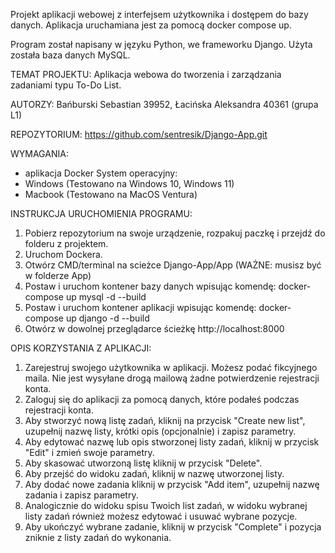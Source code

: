 Projekt aplikacji webowej z interfejsem użytkownika i dostępem do bazy danych. Aplikacja uruchamiana jest za pomocą docker compose up.

Program został napisany w języku Python, we frameworku Django. Użyta została baza danych MySQL.



TEMAT PROJEKTU: Aplikacja webowa do tworzenia i zarządzania zadaniami typu To-Do List.


AUTORZY: Bańburski Sebastian 39952, Łacińska Aleksandra 40361 (grupa L1)

REPOZYTORIUM: https://github.com/sentresik/Django-App.git



WYMAGANIA:
- aplikacja Docker
System operacyjny:
- Windows (Testowano na Windows 10, Windows 11)
- Macbook (Testowano na MacOS Ventura)
 

INSTRUKCJA URUCHOMIENIA PROGRAMU:
1. Pobierz repozytorium na swoje urządzenie, rozpakuj paczkę i przejdź do folderu z projektem.
2. Uruchom Dockera.
3. Otwórz CMD/terminal na scieżce Django-App/App (WAŻNE: musisz być w folderze App)
4. Postaw i uruchom kontener bazy danych wpisując komendę:
	docker-compose up mysql -d --build
5. Postaw i uruchom kontener aplikacji wpisując komendę:
	docker-compose up django -d --build
6. Otwórz w dowolnej przeglądarce ścieżkę http://localhost:8000


OPIS KORZYSTANIA Z APLIKACJI:
1. Zarejestruj swojego użytkownika w aplikacji. Możesz podać fikcyjnego maila. Nie jest wysyłane drogą mailową żadne potwierdzenie rejestracji konta.
2. Zaloguj się do aplikacji za pomocą danych, które podałeś podczas rejestracji konta.
3. Aby stworzyć nową listę zadań, kliknij na przycisk "Create new list", uzupełnij nazwę listy, krótki opis (opcjonalnie) i zapisz parametry.
4. Aby edytować nazwę lub opis stworzonej listy zadań, kliknij w przycisk "Edit" i zmień swoje parametry.
5. Aby skasować utworzoną listę kliknij w przycisk "Delete".
6. Aby przejść do widoku zadań, kliknij w nazwę utworzonej listy.
7. Aby dodać nowe zadania kliknij w przycisk "Add item", uzupełnij nazwę zadania i zapisz parametry.
8. Analogicznie do widoku spisu Twoich list zadań, w widoku wybranej listy zadań również możesz edytować i usuwać wybrane pozycje.
9. Aby ukończyć wybrane zadanie, kliknij w przycisk "Complete" i pozycja zniknie z listy zadań do wykonania.